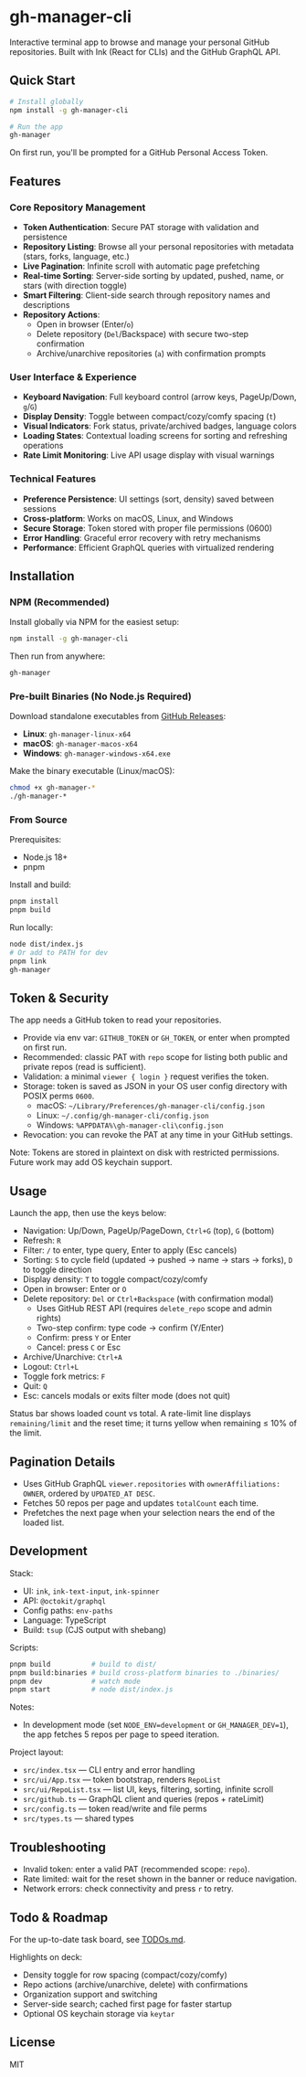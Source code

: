# gh-manager-cli

Interactive terminal app to browse and manage your personal GitHub repositories. Built with Ink (React for CLIs) and the GitHub GraphQL API.

## Quick Start

```bash
# Install globally
npm install -g gh-manager-cli

# Run the app
gh-manager
```

On first run, you'll be prompted for a GitHub Personal Access Token.

## Features

### Core Repository Management
- **Token Authentication**: Secure PAT storage with validation and persistence
- **Repository Listing**: Browse all your personal repositories with metadata (stars, forks, language, etc.)
- **Live Pagination**: Infinite scroll with automatic page prefetching
- **Real-time Sorting**: Server-side sorting by updated, pushed, name, or stars (with direction toggle)
- **Smart Filtering**: Client-side search through repository names and descriptions
- **Repository Actions**:
  - Open in browser (Enter/`o`)
  - Delete repository (`Del`/Backspace) with secure two-step confirmation
  - Archive/unarchive repositories (`a`) with confirmation prompts

### User Interface & Experience
- **Keyboard Navigation**: Full keyboard control (arrow keys, PageUp/Down, `g`/`G`)
- **Display Density**: Toggle between compact/cozy/comfy spacing (`t`)
- **Visual Indicators**: Fork status, private/archived badges, language colors
- **Loading States**: Contextual loading screens for sorting and refreshing operations
- **Rate Limit Monitoring**: Live API usage display with visual warnings

### Technical Features
- **Preference Persistence**: UI settings (sort, density) saved between sessions
- **Cross-platform**: Works on macOS, Linux, and Windows
- **Secure Storage**: Token stored with proper file permissions (0600)
- **Error Handling**: Graceful error recovery with retry mechanisms
- **Performance**: Efficient GraphQL queries with virtualized rendering

## Installation

### NPM (Recommended)

Install globally via NPM for the easiest setup:

```bash
npm install -g gh-manager-cli
```

Then run from anywhere:
```bash
gh-manager
```

### Pre-built Binaries (No Node.js Required)

Download standalone executables from [GitHub Releases](https://github.com/wiiiimm/gh-manager-cli/releases):

- **Linux**: `gh-manager-linux-x64`
- **macOS**: `gh-manager-macos-x64` 
- **Windows**: `gh-manager-windows-x64.exe`

Make the binary executable (Linux/macOS):
```bash
chmod +x gh-manager-*
./gh-manager-*
```

### From Source

Prerequisites:
- Node.js 18+
- pnpm

Install and build:

```bash
pnpm install
pnpm build
```

Run locally:

```bash
node dist/index.js
# Or add to PATH for dev
pnpm link
gh-manager
```

## Token & Security

The app needs a GitHub token to read your repositories.

- Provide via env var: `GITHUB_TOKEN` or `GH_TOKEN`, or enter when prompted on first run.
- Recommended: classic PAT with `repo` scope for listing both public and private repos (read is sufficient).
- Validation: a minimal `viewer { login }` request verifies the token.
- Storage: token is saved as JSON in your OS user config directory with POSIX perms `0600`.
  - macOS: `~/Library/Preferences/gh-manager-cli/config.json`
  - Linux: `~/.config/gh-manager-cli/config.json`
  - Windows: `%APPDATA%\gh-manager-cli\config.json`
- Revocation: you can revoke the PAT at any time in your GitHub settings.

Note: Tokens are stored in plaintext on disk with restricted permissions. Future work may add OS keychain support.

## Usage

Launch the app, then use the keys below:

- Navigation: Up/Down, PageUp/PageDown, `Ctrl+G` (top), `G` (bottom)
- Refresh: `R`
- Filter: `/` to enter, type query, Enter to apply (Esc cancels)
- Sorting: `S` to cycle field (updated → pushed → name → stars → forks), `D` to toggle direction
- Display density: `T` to toggle compact/cozy/comfy
- Open in browser: Enter or `O`
- Delete repository: `Del` or `Ctrl+Backspace` (with confirmation modal)
  - Uses GitHub REST API (requires `delete_repo` scope and admin rights)
  - Two-step confirm: type code → confirm (Y/Enter)
  - Confirm: press `Y` or Enter
  - Cancel: press `C` or Esc
- Archive/Unarchive: `Ctrl+A`
- Logout: `Ctrl+L`
- Toggle fork metrics: `F`
- Quit: `Q`
- Esc: cancels modals or exits filter mode (does not quit)

Status bar shows loaded count vs total. A rate-limit line displays `remaining/limit` and the reset time; it turns yellow when remaining ≤ 10% of the limit.

## Pagination Details

- Uses GitHub GraphQL `viewer.repositories` with `ownerAffiliations: OWNER`, ordered by `UPDATED_AT DESC`.
- Fetches 50 repos per page and updates `totalCount` each time.
- Prefetches the next page when your selection nears the end of the loaded list.

## Development

Stack:
- UI: `ink`, `ink-text-input`, `ink-spinner`
- API: `@octokit/graphql`
- Config paths: `env-paths`
- Language: TypeScript
- Build: `tsup` (CJS output with shebang)

Scripts:

```bash
pnpm build          # build to dist/
pnpm build:binaries # build cross-platform binaries to ./binaries/
pnpm dev            # watch mode
pnpm start          # node dist/index.js
```

Notes:
- In development mode (set `NODE_ENV=development` or `GH_MANAGER_DEV=1`), the app fetches 5 repos per page to speed iteration.

Project layout:
- `src/index.tsx` — CLI entry and error handling
- `src/ui/App.tsx` — token bootstrap, renders `RepoList`
- `src/ui/RepoList.tsx` — list UI, keys, filtering, sorting, infinite scroll
- `src/github.ts` — GraphQL client and queries (repos + rateLimit)
- `src/config.ts` — token read/write and file perms
- `src/types.ts` — shared types

## Troubleshooting

- Invalid token: enter a valid PAT (recommended scope: `repo`).
- Rate limited: wait for the reset shown in the banner or reduce navigation.
- Network errors: check connectivity and press `r` to retry.

## Todo & Roadmap

For the up-to-date task board, see [TODOs.md](./TODOs.md).

Highlights on deck:
- Density toggle for row spacing (compact/cozy/comfy)
- Repo actions (archive/unarchive, delete) with confirmations
- Organization support and switching
- Server-side search; cached first page for faster startup
- Optional OS keychain storage via `keytar`

## License

MIT
